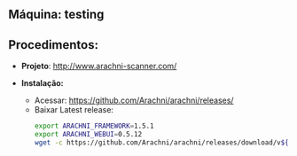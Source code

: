 Máquina: testing
----------------

Procedimentos:
--------------

* **Projeto**: http://www.arachni-scanner.com/

* **Instalação:**
  - Acessar: https://github.com/Arachni/arachni/releases/
  - Baixar Latest release:
    ```bash
    export ARACHNI_FRAMEWORK=1.5.1
    export ARACHNI_WEBUI=0.5.12
    wget -c https://github.com/Arachni/arachni/releases/download/v${ARACHNI_FRAMEWORK}/arachni-${ARACHNI_FRAMEWORK}-${ARACHNI_WEBUI}-linux-x86_64.tar.gz -P /opt/
    ```
